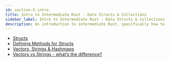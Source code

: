 ```yaml
---
id: section-5-intro
title: Intro to Intermediate Rust - Data Structs & Collections
sidebar_label: Intro to Intermediate Rust - Data Structs & Collections
description: An introduction to intermediate Rust, specifically how to utilize data structs and collections.
---
```


- [Structs](./structs.md)
- [Defining Methods for Structs](./struct-methods.md)
- [Vectors, Strings & Hashmaps](./collections.md)
- [Vectors vs Strings - what’s the difference?](./vectors-vs-strings.md)
